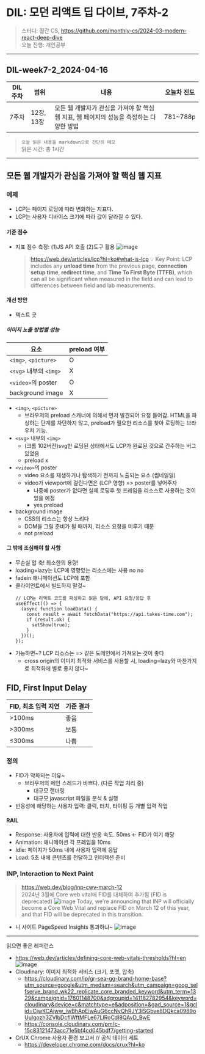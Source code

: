 # DIL: 모던 리액트 딥 다이브, 7주차-2

> 스터디: 월간 CS, https://github.com/monthly-cs/2024-03-modern-react-deep-dive  
> 오늘 진행: 개인공부

---

## DIL-week7-2_2024-04-16

| DIL 주차 | 범위       | 내용                                                                                    | 오늘차 진도 |
| -------- | ---------- | --------------------------------------------------------------------------------------- | ----------- |
| 7주차    | 12장, 13장 | 모든 웹 개발자가 관심을 가져야 할 핵심 웹 지표, 웹 페이지의 성능을 측정하는 다양한 방법 | 781~788p    |

> `오늘 읽은 내용을 markdown으로 간단히 메모`  
> 읽은 시간: 총 1시간

---

## 모든 웹 개발자가 관심을 가져야 할 핵심 웹 지표

### 예제

- LCP는 페이지 로딩에 따라 변화하는 지표다.
- LCP는 사용자 디바이스 크기에 따라 값이 달라질 수 있다.

#### 기준 점수

- 지표 점수 측정: (1)JS API 호출 (2)도구 활용
  ![image](https://github.com/dusunax/javascript/assets/94776135/b49941b6-8bbb-4081-9a91-910905a8ed95)
  > https://web.dev/articles/lcp?hl=ko#what-is-lcp
  > 💡 Key Point: LCP includes any **unload time** from the previous page, **connection setup time**, **redirect time**, and **Time To First Byte (TTFB)**, which can all be significant when measured in the field and can lead to differences between field and lab measurements.

#### 개선 방안

- 텍스트 굿

##### 이미지 노출 방법별 성능

| 요소                   | preload 여부 |
| ---------------------- | ------------ |
| `<img>`, `<picture>`   | O            |
| `<svg>` 내부의 `<img>` | X            |
| `<video>`의 poster     | O            |
| background image       | X            |

- `<img>`, `<picture>`
  - 브라우저의 preload 스캐너에 의해서 먼저 발견되어 요청 들어감. HTML을 파싱하는 단계를 차단하지 않고, preload가 필요한 리소스를 찾아 로딩하는 브라우저 기능.
- `<svg>` 내부의 `<img>`
  - (크롬 102버전)svg만 로딩된 상태에서도 LCP가 완료된 것으로 간주하는 버그있었음
  - preload x
- `<video>`의 poster
  - video 요소를 재생하거나 탐색하기 전까지 노출되는 요소 (썸네일일)
  - video가 viewport에 걸린다면은 (LCP 영향) => poster를 넣어주자
    - 나중에 poster가 없다면 실제 로딩후 첫 프레임을 리소스로 사용하는 것이 있을 예정
    - yes preload
- background image
  - CSS의 리소스는 항상 느리다
  - DOM을 그릴 준비가 될 때까지, 리소스 요청을 미루기 때문
  - not preload

#### 그 밖에 조심해야 할 사항

- 무손실 압 축! 최소한의 용량!
- loading=lazy는 LCP에 영향있는 리소스에는 사용 no no
- fadein 애니메이션도 LCP에 포함
- 클라이언트에서 빌드하지 말것~
  ```tsx
  // LCP는 리액트 코드를 파싱하고 읽은 담에, API 요청/응답 후
  useEffect(() => {
    (async function loadData() {
      const result = await fetchData("https://api.takes-time.com");
      if (result.ok) {
        setShow(true);
      }
    })();
  });
  ```
- 가능하면~? LCP 리소스는 => 같은 도메인에서 가져오는 것이 좋다
  - cross origin의 이미지 최적화 서비스를 사용할 시, loading=lazy와 마찬가지로 최적화에 별로 좋지 않다~

## FID, First Input Delay

| FID, 최초 입력 지연 | 기준 결과 |
| ------------------- | --------- |
| >100ms              | 좋음      |
| >300ms              | 보통      |
| ≤300ms              | 나쁨      |

### 정의

- FID가 악화되는 이유~
  - 브라우저의 메인 스레드가 바쁘다. (다른 작업 처리 중)
    - 대규모 랜더링
    - 대규모 javascript 파일을 분석 & 실행
- 반응성에 해당하는 사용자 입력: 클릭, 터치, 타이핑 등 개별 입력 작업

#### RAIL

- Response: 사용자에 입력에 대한 반응 속도. 50ms <- FID가 여기 해당
- Animation: 애니메이션 각 프레임을 10ms
- Idle: 페이지가 50ms 내에 사용자 입력에 응답
- Load: 5초 내에 콘텐츠를 전달하고 인터렉션 준비

### INP, Interaction to Next Paint

> https://web.dev/blog/inp-cwv-march-12  
> 2024년 3월에 Core web vital에 FID를 대체하여 추가됨 (FID is deprecated)
> ![image](https://github.com/dusunax/javascript/assets/94776135/41bc015d-93f5-4721-8139-d165e158d512)
> Today, we're announcing that INP will officially become a Core Web Vital and replace FID on March 12 of this year, and that FID will be deprecated in this transition.

- 니 사이트 PageSpeed Insights 통과하냐~
  ![image](https://github.com/dusunax/javascript/assets/94776135/315b843c-5310-4c51-befe-1197c1291fcd)

---

읽으면 좋은 레퍼런스

- https://web.dev/articles/defining-core-web-vitals-thresholds?hl=en
  ![image](https://github.com/dusunax/javascript/assets/94776135/4e493569-237c-44cd-ba6b-8925372dd476)
- Cloudinary: 이미지 최적화 서비스 (크기, 포맷, 압축)
  - https://cloudinary.com/ip/gr-sea-gg-brand-home-base?utm_source=google&utm_medium=search&utm_campaign=goog_selfserve_brand_wk22_replicate_core_branded_keyword&utm_term=1329&campaignid=17601148700&adgroupid=141182782954&keyword=cloudinary&device=c&matchtype=e&adposition=&gad_source=1&gclid=CjwKCAjww_iwBhApEiwAuG6ccNyQhRJY3ISGbve8DQkca0989oUulgozh3ZVlbDcflWftMFLe67LlRoCdI8QAvD_BwE
  - https://console.cloudinary.com/pm/c-15c83121473acc71e5bf4cd045bdf7/getting-started
- CrUX Chrome 사용자 환경 보고서 // 공식 데이터 세트
  - https://developer.chrome.com/docs/crux?hl=ko
